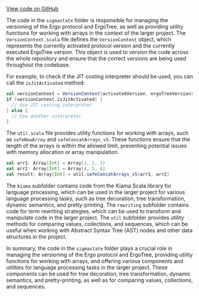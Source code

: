 [View code on GitHub](sigmastate-interpreterhttps://github.com/ScorexFoundation/sigmastate-interpreter/.autodoc/docs/json/common/shared/src/main/scala/sigmastate)

The code in the `sigmastate` folder is responsible for managing the versioning of the Ergo protocol and ErgoTree, as well as providing utility functions for working with arrays in the context of the larger project. The `VersionContext.scala` file defines the `VersionContext` object, which represents the currently activated protocol version and the currently executed ErgoTree version. This object is used to version the code across the whole repository and ensure that the correct versions are being used throughout the codebase.

For example, to check if the JIT costing interpreter should be used, you can call the `isJitActivated` method:

```scala
val versionContext = VersionContext(activatedVersion, ergoTreeVersion)
if (versionContext.isJitActivated) {
  // Use JIT costing interpreter
} else {
  // Use another interpreter
}
```

The `util.scala` file provides utility functions for working with arrays, such as `safeNewArray` and `safeConcatArrays_v5`. These functions ensure that the length of the arrays is within the allowed limit, preventing potential issues with memory allocation or array manipulation.

```scala
val arr1: Array[Int] = Array(1, 2, 3)
val arr2: Array[Int] = Array(4, 5, 6)
val result: Array[Int] = util.safeConcatArrays_v5(arr1, arr2)
```

The `kiama` subfolder contains code from the Kiama Scala library for language processing, which can be used in the larger project for various language processing tasks, such as tree decoration, tree transformation, dynamic semantics, and pretty-printing. The `rewriting` subfolder contains code for term rewriting strategies, which can be used to transform and manipulate code in the larger project. The `util` subfolder provides utility methods for comparing values, collections, and sequences, which can be useful when working with Abstract Syntax Tree (AST) nodes and other data structures in the project.

In summary, the code in the `sigmastate` folder plays a crucial role in managing the versioning of the Ergo protocol and ErgoTree, providing utility functions for working with arrays, and offering various components and utilities for language processing tasks in the larger project. These components can be used for tree decoration, tree transformation, dynamic semantics, and pretty-printing, as well as for comparing values, collections, and sequences.
